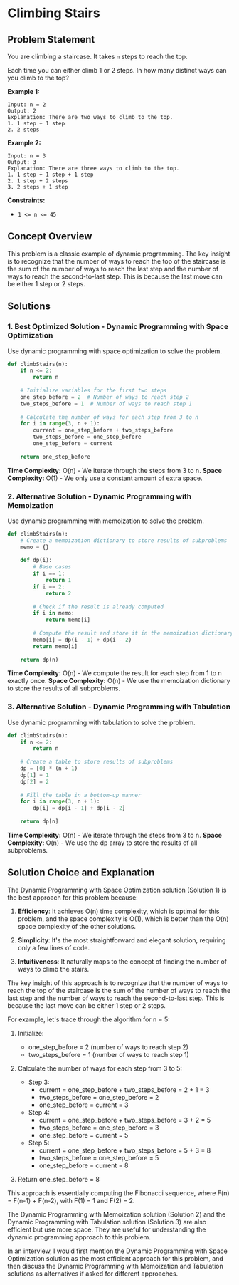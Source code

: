 # Climbing Stairs

## Problem Statement

You are climbing a staircase. It takes `n` steps to reach the top.

Each time you can either climb 1 or 2 steps. In how many distinct ways can you climb to the top?

**Example 1:**
```
Input: n = 2
Output: 2
Explanation: There are two ways to climb to the top.
1. 1 step + 1 step
2. 2 steps
```

**Example 2:**
```
Input: n = 3
Output: 3
Explanation: There are three ways to climb to the top.
1. 1 step + 1 step + 1 step
2. 1 step + 2 steps
3. 2 steps + 1 step
```

**Constraints:**
- `1 <= n <= 45`

## Concept Overview

This problem is a classic example of dynamic programming. The key insight is to recognize that the number of ways to reach the top of the staircase is the sum of the number of ways to reach the last step and the number of ways to reach the second-to-last step. This is because the last move can be either 1 step or 2 steps.

## Solutions

### 1. Best Optimized Solution - Dynamic Programming with Space Optimization

Use dynamic programming with space optimization to solve the problem.

```python
def climbStairs(n):
    if n <= 2:
        return n
    
    # Initialize variables for the first two steps
    one_step_before = 2  # Number of ways to reach step 2
    two_steps_before = 1  # Number of ways to reach step 1
    
    # Calculate the number of ways for each step from 3 to n
    for i in range(3, n + 1):
        current = one_step_before + two_steps_before
        two_steps_before = one_step_before
        one_step_before = current
    
    return one_step_before
```

**Time Complexity:** O(n) - We iterate through the steps from 3 to n.
**Space Complexity:** O(1) - We only use a constant amount of extra space.

### 2. Alternative Solution - Dynamic Programming with Memoization

Use dynamic programming with memoization to solve the problem.

```python
def climbStairs(n):
    # Create a memoization dictionary to store results of subproblems
    memo = {}
    
    def dp(i):
        # Base cases
        if i == 1:
            return 1
        if i == 2:
            return 2
        
        # Check if the result is already computed
        if i in memo:
            return memo[i]
        
        # Compute the result and store it in the memoization dictionary
        memo[i] = dp(i - 1) + dp(i - 2)
        return memo[i]
    
    return dp(n)
```

**Time Complexity:** O(n) - We compute the result for each step from 1 to n exactly once.
**Space Complexity:** O(n) - We use the memoization dictionary to store the results of all subproblems.

### 3. Alternative Solution - Dynamic Programming with Tabulation

Use dynamic programming with tabulation to solve the problem.

```python
def climbStairs(n):
    if n <= 2:
        return n
    
    # Create a table to store results of subproblems
    dp = [0] * (n + 1)
    dp[1] = 1
    dp[2] = 2
    
    # Fill the table in a bottom-up manner
    for i in range(3, n + 1):
        dp[i] = dp[i - 1] + dp[i - 2]
    
    return dp[n]
```

**Time Complexity:** O(n) - We iterate through the steps from 3 to n.
**Space Complexity:** O(n) - We use the dp array to store the results of all subproblems.

## Solution Choice and Explanation

The Dynamic Programming with Space Optimization solution (Solution 1) is the best approach for this problem because:

1. **Efficiency**: It achieves O(n) time complexity, which is optimal for this problem, and the space complexity is O(1), which is better than the O(n) space complexity of the other solutions.

2. **Simplicity**: It's the most straightforward and elegant solution, requiring only a few lines of code.

3. **Intuitiveness**: It naturally maps to the concept of finding the number of ways to climb the stairs.

The key insight of this approach is to recognize that the number of ways to reach the top of the staircase is the sum of the number of ways to reach the last step and the number of ways to reach the second-to-last step. This is because the last move can be either 1 step or 2 steps.

For example, let's trace through the algorithm for n = 5:

1. Initialize:
   - one_step_before = 2 (number of ways to reach step 2)
   - two_steps_before = 1 (number of ways to reach step 1)

2. Calculate the number of ways for each step from 3 to 5:
   - Step 3:
     - current = one_step_before + two_steps_before = 2 + 1 = 3
     - two_steps_before = one_step_before = 2
     - one_step_before = current = 3
   - Step 4:
     - current = one_step_before + two_steps_before = 3 + 2 = 5
     - two_steps_before = one_step_before = 3
     - one_step_before = current = 5
   - Step 5:
     - current = one_step_before + two_steps_before = 5 + 3 = 8
     - two_steps_before = one_step_before = 5
     - one_step_before = current = 8

3. Return one_step_before = 8

This approach is essentially computing the Fibonacci sequence, where F(n) = F(n-1) + F(n-2), with F(1) = 1 and F(2) = 2.

The Dynamic Programming with Memoization solution (Solution 2) and the Dynamic Programming with Tabulation solution (Solution 3) are also efficient but use more space. They are useful for understanding the dynamic programming approach to this problem.

In an interview, I would first mention the Dynamic Programming with Space Optimization solution as the most efficient approach for this problem, and then discuss the Dynamic Programming with Memoization and Tabulation solutions as alternatives if asked for different approaches.
